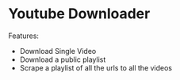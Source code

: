 # Youtube Downloader

Features:
* Download Single Video
* Download a public playlist
* Scrape a playlist of all the urls to all the videos